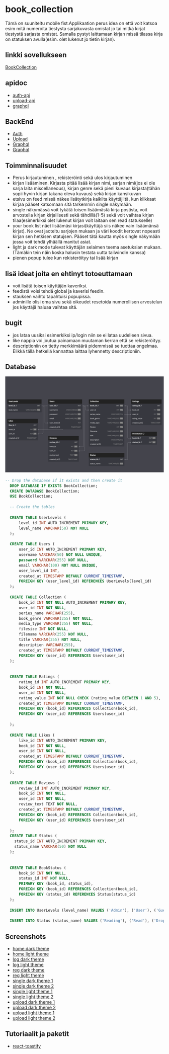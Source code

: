   # book_collection
Tämä on suuniteltu mobile fist.Applikaation perus idea on että voit katsoa esim mitä numeroita tiestysta sarjakuvasta omistat jo tai mitkä kirjat tiestystä sarjasta omistat. Samalla pystyt laittamaan kirjan missä tilassa kirja on statuksen avulla(esim. olet lukenut jo tietin kirjan).

## linkki sovellukseen
[BookCollection](http://10.120.32.88/)

## apidoc

* [auth-api](https://10.120.32.88/auth-api/)
* [upload-api](https://10.120.32.88/upload-api/)
* [graphql](https://github.com/Aihki/book_collection/blob/main/graphql_documentation.md)

## BackEnd
* [Auth](http://10.120.32.88/auth-api/api/v1)
* [Upload](http://10.120.32.88/upload-api/api/v1)
* [Graphql](http://10.120.32.88/graphql/graphql)
* [Graphql](http://10.120.32.88/graphql/)

## Toimminnalisuudet

* Perus kirjautuminen , rekisteröinti sekä ulos kirjautuminen
* kirjan lisääminen. Kirjasta pitää lisää kirjan nimi, sarjan nimi(jos ei ole sarja laita miscellaneous), kirjan genre sekä pieni kuvaus kirjasta(tähän sopii hyvin kirjan takana oleva kuvaus) sekä kirjan kansikuvan
* etsivu on feed missä näkee lisätytkirja kaikilta käyttäjiltä, kun klikkaat kirjaa pääset katsomaan sitä tarkemmin single näkymään.
* single näkymässä voit tykätä toisen lisäämästä kirja postista, voit arvostella kirjan kirjallisesti sekä tähdillä(1-5) sekä voit vaihtaa kirjan tilaa(esimerkiksi olet lukenut kirjan voit laitaan sen read statukselle)
* your book list näet lisäämäsi kirjasi(käyttäjä siis näkee vain lisäämänsä kirjat). Ne ovat jaoteltu sarjojen mukaan ja väri koodit kertovat nopeasti kirjan sen hetkisen statujsen. Pääset tätä kautta myös single näkymään jossa voit tehdä ylhäällä manitut asiat.
* light ja dark mode tulevat käyttäjän selaimen teema asetuksian mukaan.(Tämäkin tein näin koska halusin testata uutta tailwindin kanssa)
* pienen popup tulee kun rekisteröityy tai lisää kirjan

## lisä ideat joita en ehtinyt totoeuttamaan

* voit lisätä toisen käyttäjän kaveriksi.
* feedistä voisi tehdä global ja kaverisi feedin.
* stauksen vaihto tapahtuisi popupissa.
* adminille olisi oma sivu sekä oikeudet resetoida numerollisen arvostelun jos käyttäjä haluaa vaihtaa sitä.


## bugit

* jos lataa uusiksi esimerkiksi ip/login niin se ei lataa uudelleen sivua.
* like nappia voi joutua painamaan muutaman kerran että se rekisteröityy.
* descriptioniin on tietty merkkimäärä pidemmissä se tuottaa ongelmaa. Elikkä tällä hetkellä kannattaa laittaa lyhennetty descriptioniin.

## Database
[![Database Diagram](https://github.com/Aihki/book_collection/blob/main/screenshots/database-diagram.png)](https://github.com/Aihki/book_collection/blob/main/screenshots/database-diagram.png)
```sql
-- Drop the database if it exists and then create it
  DROP DATABASE IF EXISTS BookCollection;
  CREATE DATABASE BookCollection;
  USE BookCollection;

  -- Create the tables

  CREATE TABLE UserLevels (
      level_id INT AUTO_INCREMENT PRIMARY KEY,
      level_name VARCHAR(50) NOT NULL
  );

  CREATE TABLE Users (
      user_id INT AUTO_INCREMENT PRIMARY KEY,
      username VARCHAR(50) NOT NULL UNIQUE,
      password VARCHAR(255) NOT NULL,
      email VARCHAR(100) NOT NULL UNIQUE,
      user_level_id INT,
      created_at TIMESTAMP DEFAULT CURRENT_TIMESTAMP,
      FOREIGN KEY (user_level_id) REFERENCES UserLevels(level_id)
  );

  CREATE TABLE Collection (
      book_id INT NOT NULL AUTO_INCREMENT PRIMARY KEY,
      user_id INT NOT NULL,
      series_name VARCHAR(255),
      book_genre VARCHAR(255) NOT NULL,
      media_type VARCHAR(255) NOT NULL,
      filesize INT NOT NULL,
      filename VARCHAR(255) NOT NULL,
      title VARCHAR(255) NOT NULL,
      description VARCHAR(255),
      created_at TIMESTAMP DEFAULT CURRENT_TIMESTAMP,
      FOREIGN KEY (user_id) REFERENCES Users(user_id)
  );


  CREATE TABLE Ratings (
      rating_id INT AUTO_INCREMENT PRIMARY KEY,
      book_id INT NOT NULL,
      user_id INT NOT NULL,
      rating_value INT NOT NULL CHECK (rating_value BETWEEN 1 AND 5),
      created_at TIMESTAMP DEFAULT CURRENT_TIMESTAMP,
      FOREIGN KEY (book_id) REFERENCES Collection(book_id),
      FOREIGN KEY (user_id) REFERENCES Users(user_id)

  );

  CREATE TABLE Likes (
      like_id INT AUTO_INCREMENT PRIMARY KEY,
      book_id INT NOT NULL,
      user_id INT NOT NULL,
      created_at TIMESTAMP DEFAULT CURRENT_TIMESTAMP,
      FOREIGN KEY (book_id) REFERENCES Collection(book_id),
      FOREIGN KEY (user_id) REFERENCES Users(user_id)
  );

  CREATE TABLE Reviews (
      review_id INT AUTO_INCREMENT PRIMARY KEY,
      book_id INT NOT NULL,
      user_id INT NOT NULL,
      review_text TEXT NOT NULL,
      created_at TIMESTAMP DEFAULT CURRENT_TIMESTAMP,
      FOREIGN KEY (book_id) REFERENCES Collection(book_id),
      FOREIGN KEY (user_id) REFERENCES Users(user_id)

  );
  CREATE TABLE Status (
    status_id INT AUTO_INCREMENT PRIMARY KEY,
    status_name VARCHAR(50) NOT NULL
  );


  CREATE TABLE BookStatus (
      book_id INT NOT NULL,
      status_id INT NOT NULL,
      PRIMARY KEY (book_id, status_id),
      FOREIGN KEY (book_id) REFERENCES Collection(book_id),
      FOREIGN KEY (status_id) REFERENCES Status(status_id)
  );

  INSERT INTO UserLevels (level_name) VALUES ('Admin'), ('User'), ('Guest');

  INSERT INTO Status (status_name) VALUES ('Reading'), ('Read'), ('Dropped'), ('Want to Read'), ('paused');
```

## Screenshots
* [home dark theme](https://github.com/Aihki/book_collection/blob/main/screenshots/home_dark_theme.jpg)
* [home light theme](https://github.com/Aihki/book_collection/blob/main/screenshots/home_light_theme.jpg)
* [log dark theme](https://github.com/Aihki/book_collection/blob/main/screenshots/login_dark_theme.jpg)
* [log light theme](https://github.com/Aihki/book_collection/blob/main/screenshots/login_light_theme.jpg)
* [reg dark theme](https://github.com/Aihki/book_collection/blob/main/screenshots/reg_dark_theme.jpg)
* [reg light theme](https://github.com/Aihki/book_collection/blob/main/screenshots/reg_light_theme.jpg)
* [single dark theme 1](https://github.com/Aihki/book_collection/blob/main/screenshots/single_dark_theme.jpg)
* [single dark theme 2](https://github.com/Aihki/book_collection/blob/main/screenshots/single_dark_theme2.jpg)
* [single light theme 1](https://github.com/Aihki/book_collection/blob/main/screenshots/single_light_theme1.jpg)
* [single light theme 2](https://github.com/Aihki/book_collection/blob/main/screenshots/single_light_theme2.jpg)
* [upload dark theme 1](hhttps://github.com/Aihki/book_collection/blob/main/screenshots/upload_dark_theme1.jpg)
* [upload dark theme 2](https://github.com/Aihki/book_collection/blob/main/screenshots/upload_dark_theme2.jpg)
* [upload light theme 1](https://github.com/Aihki/book_collection/blob/main/screenshots/upload_light_theme1.jpg)
* [upload light theme 2](https://github.com/Aihki/book_collection/blob/main/screenshots/upload_light_theme2.jpg)


## Tutoriaalit ja paketit
* [react-toastify](https://www.npmjs.com/package/react-toastify)




